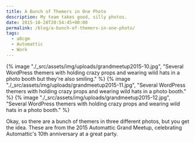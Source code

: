 ```yaml
---
title: A Bunch of Themers in One Photo
description: My team takes good, silly photos.
date: 2015-10-28T20:54:45+00:00
permalink: /blog/a-bunch-of-themers-in-one-photo/
tags:
  - a8cgm
  - Automattic
  - Work
---
```


{% image "./_src/assets/img/uploads/grandmeetup2015-10.jpg", "Several WordPress themers with holding crazy props and wearing wild hats in a photo booth but they're also smiling." %}
{% image "./_src/assets/img/uploads/grandmeetup2015-11.jpg", "Several WordPress themers with holding crazy props and wearing wild hats in a photo booth." %}
{% image "./_src/assets/img/uploads/grandmeetup2015-12.jpg", "Several WordPress themers with holding crazy props and wearing wild hats in a photo booth." %}

Okay, so there are a bunch of themers in three different photos, but you get the idea. These are from the 2015 Automattic Grand Meetup, celebrating Automattic's 10th anniversary at a great party.
